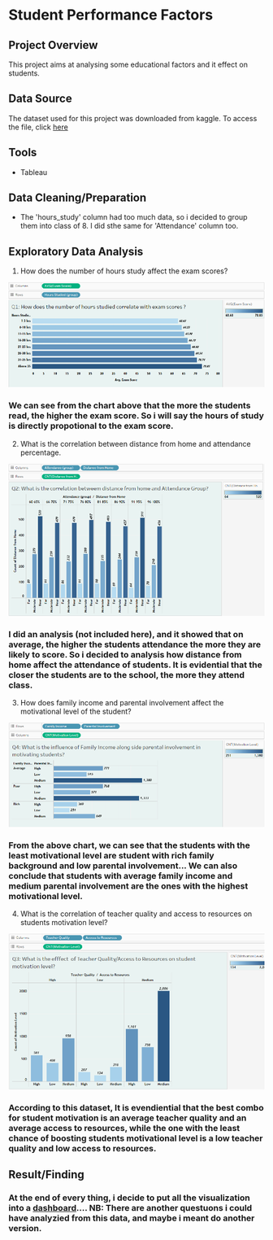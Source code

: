 # Student Performance Factors

## Project Overview

This project aims at analysing some educational factors and it effect on students.

## Data Source

The dataset used for this project was downloaded from kaggle. To access the file, click [here](https://github.com/StephenTheAnalyst/StudentPerformanceFactorsTableau/blob/main/StudentPerformanceFactors.csv)  

## Tools

 - Tableau

## Data Cleaning/Preparation

 - The 'hours_study' column had too much data, so i decided to group them into class of 8. I did sthe same for 'Attendance' column too.

## Exploratory Data Analysis

 1. How does the number of hours study affect the exam scores?

![](https://github.com/StephenTheAnalyst/StudentPerformanceFactorsTableau/blob/main/Hour%20Studied.png)

### We can see from the chart above that the more the students read, the higher the exam score. So i will say the hours of study is directly propotional to the exam score.

 2. What is the correlation between distance from home and attendance percentage.

![](https://github.com/StephenTheAnalyst/StudentPerformanceFactorsTableau/blob/main/Attendance.png)

### I did an analysis (not included here), and it showed that on average, the higher the students attendance the more they are likely to score. So i decided to analysis how distance from home affect the attendance of students. It is evidential that the closer the students are to the school, the more they attend class.

 3. How does family income and parental involvement affect the motivational level of the student?

![](https://github.com/StephenTheAnalyst/StudentPerformanceFactorsTableau/blob/main/Family%20Income.png)

### From the above chart, we can see that the students with the least motivational level are student with rich family background and low parental involvement... We can also conclude that students with average family income and medium parental involvement are the ones with the highest motivational level.

 4. What is the correlation of teacher quality and access to resources on students motivation level?

![](https://github.com/StephenTheAnalyst/StudentPerformanceFactorsTableau/blob/main/Teacher%20quality%20vs%20access%20to%20Resources.png)

### According to this dataset, It is evendiential that the best combo for student motivation is an average teacher quality and an average access to resources, while the one with the least chance of boosting students motivational level is a low teacher quality and low access to resources.

## Result/Finding

### At the end of every thing, i decide to put all the visualization into a [dashboard](https://public.tableau.com/views/VisulaizationOnStudentsPerformace/Dashboard1?:language=en-US&:sid=&:redirect=auth&:display_count=n&:origin=viz_share_link).... NB: There are another questuons i could have analyzied from this data, and maybe i meant do another version.  
